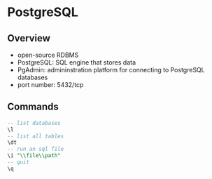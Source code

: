 # PostgreSQL
## Overview
- open-source RDBMS
- PostgreSQL: SQL engine that stores data
- PgAdmin: admininstration platform for connecting to PostgreSQL databases
- port number: 5432/tcp

## Commands
```sql
-- list databases
\l
-- list all tables
\dt
-- run an sql file
\i "\\file\\path"
-- quit
\q
```